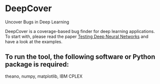 # DeepCover
Uncover Bugs in Deep Learning

DeepCover is a coverage-based bug finder for deep learning applications. 
To start with, please read the paper [Testing Deep Neural Networks](...)
and have a look at the examples.

## To run the tool, the following software or Python package is required:
  theano, numpy, matplotlib, IBM CPLEX
